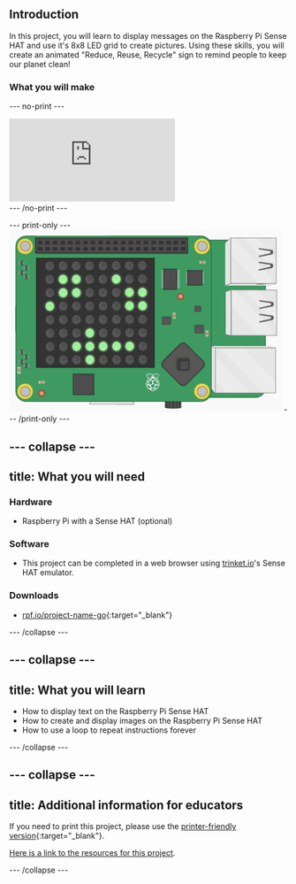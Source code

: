 ## Introduction

In this project, you will learn to display messages on the Raspberry Pi Sense HAT and use it's 8x8 LED grid to create pictures. Using these skills, you will create an animated "Reduce, Reuse, Recycle" sign to remind people to keep our planet clean!

### What you will make

--- no-print ---
<html>
<div class="trinket">
    <iframe src="https://trinket.io/embed/python/5d9b401d55?outputOnly=true&start=result" frameborder="0" marginwidth="0" marginheight="0" allowfullscreen>
    </iframe>
</div>
</html>
--- /no-print ---

--- print-only ---
![Complete project](images/example-project.png)
--- /print-only ---

--- collapse ---
---
title: What you will need
---
### Hardware

+ Raspberry Pi with a Sense HAT (optional)

### Software

+ This project can be completed in a web browser using [trinket.io](https://trinket.io/)'s Sense HAT emulator.

### Downloads

+ [rpf.io/project-name-go](http://rpf.io/animated-signs-go){:target="_blank"}

--- /collapse ---

--- collapse ---
---
title: What you will learn
---

+ How to display text on the Raspberry Pi Sense HAT
+ How to create and display images on the Raspberry Pi Sense HAT
+ How to use a loop to repeat instructions forever

--- /collapse ---

--- collapse ---
---
title: Additional information for educators
---

If you need to print this project, please use the [printer-friendly version](https://projects.raspberrypi.org/en/projects/animated-signs/print){:target="_blank"}.

[Here is a link to the resources for this project](http://rpf.io/animated-signs-go).

--- /collapse ---
